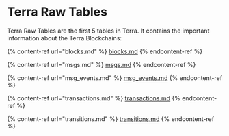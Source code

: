 # Terra Raw Tables

Terra Raw Tables are the first 5 tables in Terra. It contains the important information about the Terra Blockchains:

{% content-ref url="blocks.md" %}
[blocks.md](blocks.md)
{% endcontent-ref %}

{% content-ref url="msgs.md" %}
[msgs.md](msgs.md)
{% endcontent-ref %}

{% content-ref url="msg_events.md" %}
[msg\_events.md](msg\_events.md)
{% endcontent-ref %}

{% content-ref url="transactions.md" %}
[transactions.md](transactions.md)
{% endcontent-ref %}

{% content-ref url="transitions.md" %}
[transitions.md](transitions.md)
{% endcontent-ref %}

